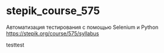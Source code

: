 # stepik_course_575
Автоматизация тестирования с помощью Selenium и Python
https://stepik.org/course/575/syllabus

testtest